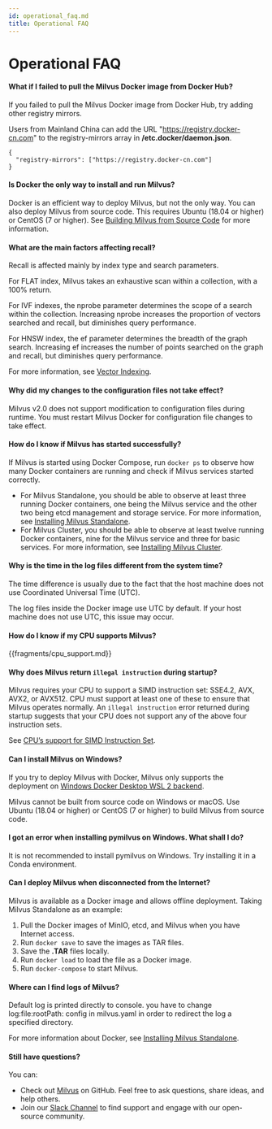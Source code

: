 ```yaml
---
id: operational_faq.md
title: Operational FAQ
---
```


# Operational FAQ

<!-- TOC -->


<!-- /TOC -->

#### What if I failed to pull the Milvus Docker image from Docker Hub?

If you failed to pull the Milvus Docker image from Docker Hub, try adding other registry mirrors. 

Users from Mainland China can add the URL "https://registry.docker-cn.com" to the registry-mirrors array in **/etc.docker/daemon.json**.

```
{
  "registry-mirrors": ["https://registry.docker-cn.com"]
}
```

#### Is Docker the only way to install and run Milvus?

Docker is an efficient way to deploy Milvus, but not the only way. You can also deploy Milvus from source code. This requires Ubuntu (18.04 or higher) or CentOS (7 or higher). See [Building Milvus from Source Code](https://github.com/milvus-io/milvus/blob/master/INSTALL.md) for more information.

#### What are the main factors affecting recall?

Recall is affected mainly by index type and search parameters.

For FLAT index, Milvus takes an exhaustive scan within a collection, with a 100% return.

For IVF indexes, the nprobe parameter determines the scope of a search within the collection. Increasing nprobe increases the proportion of vectors searched and recall, but diminishes query performance.

For HNSW index, the ef parameter determines the breadth of the graph search. Increasing ef increases the number of points searched on the graph and recall, but diminishes query performance.

For more information, see [Vector Indexing](https://www.zilliz.com/blog/Accelerating-Similarity-Search-on-Really-Big-Data-with-Vector-Indexing).

#### Why did my changes to the configuration files not take effect?

Milvus v2.0 does not support modification to configuration files during runtime. You must restart Milvus Docker for configuration file changes to take effect.

#### How do I know if Milvus has started successfully?

If Milvus is started using Docker Compose, run `docker ps` to observe how many Docker containers are running and check if Milvus services started correctly.

- For Milvus Standalone, you should be able to observe at least three running Docker containers, one being the Milvus service and the other two being etcd management and storage service. For more information, see [Installing Milvus Standalone](install_standalone-docker.md).
- For Milvus Cluster, you should be able to observe at least twelve running Docker containers, nine for the Milvus service and three for basic services. For more information, see [Installing Milvus Cluster](install_cluster-docker.md).

#### Why is the time in the log files different from the system time?

The time difference is usually due to the fact that the host machine does not use Coordinated Universal Time (UTC).

The log files inside the Docker image use UTC by default. If your host machine does not use UTC, this issue may occur.


#### How do I know if my CPU supports Milvus?

{{fragments/cpu_support.md}}

#### Why does Milvus return `illegal instruction` during startup?

Milvus requires your CPU to support a SIMD instruction set: SSE4.2, AVX, AVX2, or AVX512. CPU must support at least one of these to ensure that Milvus operates normally. An `illegal instruction` error returned during startup suggests that your CPU does not support any of the above four instruction sets.

See [CPU’s support for SIMD Instruction Set](install_standalone-docker.md#before-you-begin).

#### Can I install Milvus on Windows?

If you try to deploy Milvus with Docker, Milvus only supports the deployment on [Windows Docker Desktop WSL 2 backend](https://docs.docker.com/docker-for-windows/wsl/).

Milvus cannot be built from source code on Windows or macOS. Use Ubuntu (18.04 or higher) or CentOS (7 or higher) to build Milvus from source code.

#### I got an error when installing pymilvus on Windows. What shall I do?

It is not recommended to install pymilvus on Windows. Try installing it in a Conda environment.

#### Can I deploy Milvus when disconnected from the Internet?

Milvus is available as a Docker image and allows offline deployment. Taking Milvus Standalone as an example:

1. Pull the Docker images of MinIO, etcd, and Milvus when you have Internet access.
2. Run `docker save` to save the images as TAR files.
3. Save the **.TAR** files locally.
4. Run `docker load` to load the file as a Docker image.
5. Run `docker-compose` to start Milvus.

#### Where can I find logs of Milvus?

Default log is printed directly to console. you have to change log:file:rootPath: config in milvus.yaml in order to redirect the log a specified directory.

For more information about Docker, see [Installing Milvus Standalone](install_standalone-docker.md).

#### Still have questions?

You can:

- Check out [Milvus](https://github.com/milvus-io/milvus/issues) on GitHub. Feel free to ask questions, share ideas, and help others.
- Join our [Slack Channel](https://join.slack.com/t/milvusio/shared_invite/enQtNzY1OTQ0NDI3NjMzLWNmYmM1NmNjOTQ5MGI5NDhhYmRhMGU5M2NhNzhhMDMzY2MzNDdlYjM5ODQ5MmE3ODFlYzU3YjJkNmVlNDQ2ZTk) to find support and engage with our open-source community.
